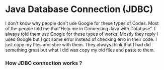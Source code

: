 # Java Database Connection (JDBC)

I don't know why people don't use Google for these types of Codes. Most of the people told me that"Help me in Connecting Java with Database". I always told them use Google for these types of works. Mostly they reply I used Google but I got some error instead of checking erro in their code. I just copy my files and shre with them. 
They always think that I had did something great but what I did was copy my old files and paste to them.



### How JDBC connection works ?











